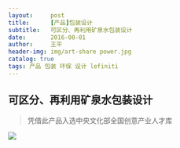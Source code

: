 ```yaml
---
layout:     post
title:      [产品]包装设计
subtitle:   可区分、再利用矿泉水包装设计
date:       2016-08-01
author:     王平
header-img: img/art-share power.jpg
catalog: true
tags: 产品 包装 环保 设计 lefiniti
---
```


## 可区分、再利用矿泉水包装设计

> 凭借此产品入选中央文化部全国创意产业人才库



![](https://ws4.sinaimg.cn/large/0069RVTdgy1fu22j1yz8dj31jk2007wh.jpg)
